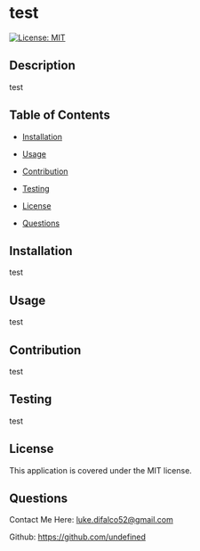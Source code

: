 # test 
 
[![License: MIT](https://img.shields.io/badge/License-MIT-yellow.svg)](https://opensource.org/licenses/MIT) 
 

## Description 

test 
 

## Table of Contents 

- [Installation](#install) 

- [Usage](#useinfo) 

- [Contribution](#contribute) 

- [Testing](#test) 

- [License](#license) 

- [Questions](#questions) 
 

## Installation 

test 
 

## Usage 

test 
 

## Contribution 

test 
 

## Testing 

test 
 

## License 

This application is covered under the MIT license. 
 

## Questions 

Contact Me Here: luke.difalco52@gmail.com 

Github: https://github.com/undefined 

